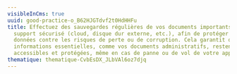 ```yaml
---
visibleInCms: true
uuid: good-practice-o_B62HJGTdvf2t0HdHHFu
title: Effectuez des sauvegardes régulières de vos documents importants sur un
  support sécurisé (cloud, disque dur externe, etc.), afin de protéger vos
  données contre les risques de perte ou de corruption. Cela garantit que vos
  informations essentielles, comme vos documents administratifs, restent
  accessibles et protégées, même en cas de panne ou de vol de votre appareil.
thematique: thematique-CvbEsDX_JLbVAl6oz7djq
---
```

